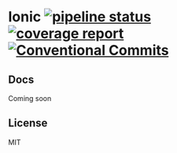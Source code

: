 # Ionic [![pipeline status](https://gitlab.com/firetask/test-ionic/badges/master/pipeline.svg)](https://gitlab.com/firetask/test-ionic/commits/master) [![coverage report](https://gitlab.com/firetask/test-ionic/badges/master/coverage.svg)](https://gitlab.com/firetask/test-ionic/commits/master) [![Conventional Commits](https://img.shields.io/badge/commitizen-friendly-brightgreen.svg)](https://conventionalcommits.org)

## Docs

Coming soon

## License

MIT
